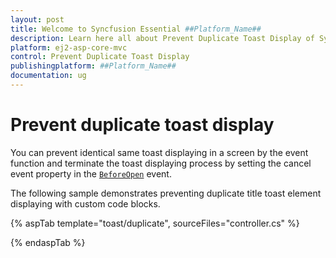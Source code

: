 ```yaml
---
layout: post
title: Welcome to Syncfusion Essential ##Platform_Name##
description: Learn here all about Prevent Duplicate Toast Display of Syncfusion Essential ##Platform_Name## widgets based on HTML5 and jQuery.
platform: ej2-asp-core-mvc
control: Prevent Duplicate Toast Display
publishingplatform: ##Platform_Name##
documentation: ug
---
```



# Prevent duplicate toast display

You can prevent identical same toast displaying in a screen by the event function and terminate the toast displaying process by setting the cancel event property in the [`BeforeOpen`](https://help.syncfusion.com/cr/aspnetcore-js2/Syncfusion.EJ2.Notifications.Toast.html#Syncfusion_EJ2_Notifications_Toast_BeforeOpen) event.

The following sample demonstrates preventing duplicate title toast element displaying with custom code blocks.

{% aspTab template="toast/duplicate", sourceFiles="controller.cs" %}

{% endaspTab %}